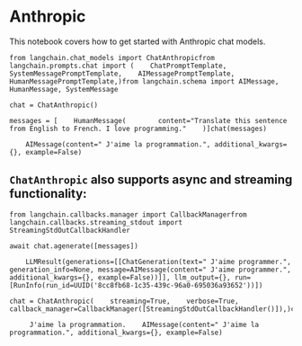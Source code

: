 Anthropic
=========

This notebook covers how to get started with Anthropic chat models.

    from langchain.chat_models import ChatAnthropicfrom langchain.prompts.chat import (    ChatPromptTemplate,    SystemMessagePromptTemplate,    AIMessagePromptTemplate,    HumanMessagePromptTemplate,)from langchain.schema import AIMessage, HumanMessage, SystemMessage

    chat = ChatAnthropic()

    messages = [    HumanMessage(        content="Translate this sentence from English to French. I love programming."    )]chat(messages)

        AIMessage(content=" J'aime la programmation.", additional_kwargs={}, example=False)

`ChatAnthropic` also supports async and streaming functionality:[​](#chatanthropic-also-supports-async-and-streaming-functionality "Direct link to chatanthropic-also-supports-async-and-streaming-functionality")
------------------------------------------------------------------------------------------------------------------------------------------------------------------------------------------------------------------

    from langchain.callbacks.manager import CallbackManagerfrom langchain.callbacks.streaming_stdout import StreamingStdOutCallbackHandler

    await chat.agenerate([messages])

        LLMResult(generations=[[ChatGeneration(text=" J'aime programmer.", generation_info=None, message=AIMessage(content=" J'aime programmer.", additional_kwargs={}, example=False))]], llm_output={}, run=[RunInfo(run_id=UUID('8cc8fb68-1c35-439c-96a0-695036a93652'))])

    chat = ChatAnthropic(    streaming=True,    verbose=True,    callback_manager=CallbackManager([StreamingStdOutCallbackHandler()]),)chat(messages)

         J'aime la programmation.    AIMessage(content=" J'aime la programmation.", additional_kwargs={}, example=False)
